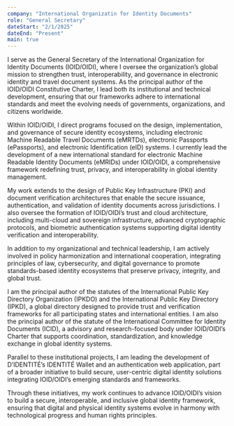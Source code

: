 ```yaml
---
company: "International Organizatin for Identity Documents"
role: "General Secretary"
dateStart: "2/1/2025"
dateEnd: "Present"
main: true
---
```


I serve as the General Secretary of the International Organization for Identity Documents (IOID/OIDI), where I oversee the organization’s global mission to strengthen trust, interoperability, and governance in electronic identity and travel document systems. As the principal author of the IOID/OIDI Constitutive Charter, I lead both its institutional and technical development, ensuring that our frameworks adhere to international standards and meet the evolving needs of governments, organizations, and citizens worldwide.

Within IOID/OIDI, I direct programs focused on the design, implementation, and governance of secure identity ecosystems, including electronic Machine Readable Travel Documents (eMRTDs), electronic Passports (ePassports), and electronic Identification (eID) systems. I currently lead the development of a new international standard for electronic Machine Readable Identity Documents (eMRIDs) under IOID/OIDI, a comprehensive framework redefining trust, privacy, and interoperability in global identity management.

My work extends to the design of Public Key Infrastructure (PKI) and document verification architectures that enable the secure issuance, authentication, and validation of identity documents across jurisdictions. I also oversee the formation of IOID/OIDI’s trust and cloud architecture, including multi-cloud and sovereign infrastructure, advanced cryptographic protocols, and biometric authentication systems supporting digital identity verification and interoperability.

In addition to my organizational and technical leadership, I am actively involved in policy harmonization and international cooperation, integrating principles of law, cybersecurity, and digital governance to promote standards-based identity ecosystems that preserve privacy, integrity, and global trust.

I am the principal author of the statutes of the International Public Key Directory Organization (IPKDO) and the International Public Key Directory (IPKD), a global directory designed to provide trust and verification frameworks for all participating states and international entities. I am also the principal author of the statute of the International Committee for Identity Documents (ICID), a advisory and research-focused body under IOID/OIDI’s Charter that supports coordination, standardization, and knowledge exchange in global identity systems.

Parallel to these institutional projects, I am leading the development of D’IDENTITÉ’s IDENTITÉ Wallet and an authentication web application, part of a broader initiative to build secure, user-centric digital identity solutions integrating IOID/OIDI’s emerging standards and frameworks.

Through these initiatives, my work continues to advance IOID/OIDI’s vision to build a secure, interoperable, and inclusive global identity framework, ensuring that digital and physical identity systems evolve in harmony with technological progress and human rights principles.